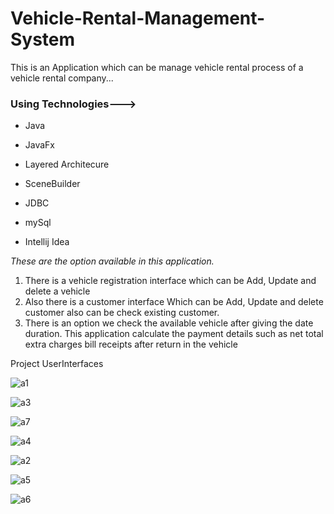 
# Vehicle-Rental-Management-System

This is an Application which can be manage vehicle rental process of a vehicle rental company...


### Using Technologies--->

* Java

* JavaFx

* Layered Architecure

* SceneBuilder

* JDBC

* mySql

* Intellij Idea


*These are the option available in this application.*

1. There is a vehicle registration interface which can be Add, Update and delete a vehicle 
1. Also there is a customer interface 
Which can be Add, Update and delete customer also can be check existing customer.
1. There is an option we check the available vehicle after giving the date duration.
This application calculate the payment details such as net total extra charges bill receipts after return in the vehicle

Project UserInterfaces

![a1](https://user-images.githubusercontent.com/46773105/53080139-0626ae00-351e-11e9-82a5-3c16e2569815.png)

![a3](https://user-images.githubusercontent.com/46773105/53080160-12127000-351e-11e9-84d8-7565ae96ba3c.png)

![a7](https://user-images.githubusercontent.com/46773105/53080419-a4b30f00-351e-11e9-8f91-a3a86acbe933.png)

![a4](https://user-images.githubusercontent.com/46773105/53080165-176fba80-351e-11e9-8deb-f888066985ed.png)

![a2](https://user-images.githubusercontent.com/46773105/53080179-1c346e80-351e-11e9-8235-91eacb7c3f6d.png)

![a5](https://user-images.githubusercontent.com/46773105/53080188-20f92280-351e-11e9-90d4-647f93f663ff.png)

![a6](https://user-images.githubusercontent.com/46773105/53080207-25bdd680-351e-11e9-8097-a3cf6cb4ab10.png)
